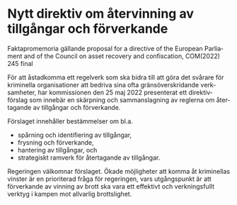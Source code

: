 # Nytt direktiv om återvinning av tillgångar och förverkande

Fakta­promemoria gällande proposal for a directive of the European Parlia­ment and of the Council on asset recovery and con­fiscation, COM(2022) 245 final

För att åstad­komma ett regel­verk som ska bidra till att göra det svårare för krimi­nella organisa­tioner att bedriva sina ofta gräns­över­skridande verk­samheter, har kommis­sionen den 25 maj 2022 presen­terat ett direktiv­förslag som inne­bär en skärp­ning och samman­slagning av reglerna om åter­tagande av till­gångar och för­verkande.

Förslaget inne­håller bestäm­melser om bl.a.

* spårning och identifi­ering av till­gångar,
* frysning och förverkande,
* hantering av till­gångar, och
* strategiskt ram­verk för åter­tagande av till­gångar.

Regeringen välkom­nar förslaget. Ökade möjlig­heter att komma åt krimi­nellas vinster är en prioriterad fråga för regeringen, vars utgångs­punkt är att förverkande av vinning av brott ska vara ett effektivt och verknings­fullt verktyg i kampen mot all­varlig brotts­lighet.
